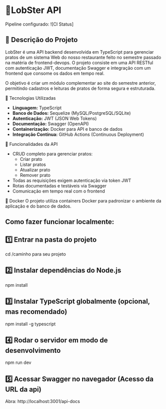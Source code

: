 # 🦞LobSter API
Pipeline configurado:
![CI Status]


## 📘 Descrição do Projeto
LobSter é uma API backend desenvolvida em TypeScript para gerenciar pratos de um sistema Web do nosso restaurante feito no semestre passado na matéria de frontend-devops. O projeto consiste em uma API RESTful com autenticação JWT, documentação Swagger e integração com um frontend que consome os dados em tempo real.  

O objetivo é criar um módulo complementar ao site do semestre anterior, permitindo cadastros e leituras de pratos de forma segura e estruturada.


🎯 Tecnologias Utilizadas

- **Linguagem:** TypeScript  
- **Banco de Dados:** Sequelize (MySQL/PostgreSQL/SQLite)  
- **Autenticação:** JWT (JSON Web Tokens)  
- **Documentação:** Swagger (OpenAPI)  
- **Containerização:** Docker para API e banco de dados  
- **Integração Contínua:** GitHub Actions (Continuous Deployment)  


🧩 Funcionalidades da API

- CRUD completo para gerenciar pratos:
  - Criar prato
  - Listar pratos
  - Atualizar prato
  - Remover prato
- Todas as requisições exigem autenticação via token JWT
- Rotas documentadas e testáveis via Swagger  
- Comunicação em tempo real com o frontend

🐳 Docker
O projeto utiliza containers Docker para padronizar o ambiente da aplicação e do banco de dados.

Como fazer funcionar localmente:
-
1️⃣ Entrar na pasta do projeto
-
cd /caminho para seu projeto

2️⃣ Instalar dependências do Node.js
-
npm install

3️⃣ Instalar TypeScript globalmente (opcional, mas recomendado)
-
npm install -g typescript

4️⃣ Rodar o servidor em modo de desenvolvimento
-
npm run dev

5️⃣ Acessar Swagger no navegador (Acesso da URL da api)
-
Abra: http://localhost:3001/api-docs




